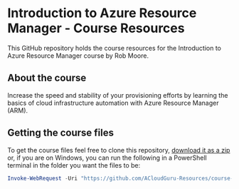 # Introduction to Azure Resource Manager - Course Resources

This GitHub repository holds the course resources for the Introduction to Azure Resource Manager course by Rob Moore.

## About the course

Increase the speed and stability of your provisioning efforts by learning the basics of cloud infrastructure automation with Azure Resource Manager (ARM).

## Getting the course files

To get the course files feel free to clone this repository, [download it as a zip](https://github.com/ACloudGuru-Resources/course-introduction-to-arm/archive/master.zip) or, if you are on Windows, you can run the following in a PowerShell terminal in the folder you want the files to be:

```powershell
Invoke-WebRequest -Uri "https://github.com/ACloudGuru-Resources/course-introduction-to-arm/archive/master.zip" -OutFile "course-introduction-to-arm.zip"; Expand-Archive "course-introduction-to-arm.zip" -DestinationPath .
```
